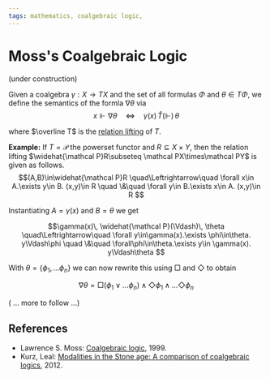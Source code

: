 ```yaml
---
tags: mathematics, coalgebraic logic, 
---
```


# Moss's Coalgebraic Logic

(under construction)


Given a coalgebra $\gamma:X\to TX$ and the set of all formulas $\Phi$ and $\theta\in T\Phi$, we define the semantics of the formla $\nabla\theta$ via
$$x\Vdash \nabla\theta \quad\Longleftrightarrow\quad \gamma(x)\,  \widehat T(\Vdash)\, \theta $$

where $\overline T$ is the [relation lifting](https://hackmd.io/@alexhkurz/ByPA9_Juu) of $T$.

**Example:** If $T=\mathcal P$ the powerset functor and $R\subseteq X\times Y$, then the relation lifting $\widehat{\mathcal P}R\subseteq \mathcal PX\times\mathcal PY$ is given as follows.
$$(A,B)\in\widehat{\mathcal P}R \quad\Leftrightarrow\quad \forall x\in A.\exists y\in B. (x,y)\in R \quad \&\quad 
\forall y\in B.\exists x\in A. (x,y)\in R
$$ 

Instantiating $A=\gamma(x)$ and $B=\theta$ we get

$$\gamma(x)\,  \widehat{\mathcal P}(\Vdash)\, \theta \quad\Leftrightarrow\quad \forall y\in\gamma(x).\exists \phi\in\theta. y\Vdash\phi \quad \&\quad 
\forall\phi\in\theta.\exists y\in \gamma(x). y\Vdash\theta
$$ 

With $\theta = \{\phi_1,\ldots\phi_n\}$ we can now rewrite this using $\Box$ and $\Diamond$ to obtain

$$\nabla\theta = \Box(\phi_1\vee\ldots\phi_n)\wedge\Diamond\phi_1\wedge\ldots\Diamond\phi_n$$

( ... more to follow ...)

## References

- Lawrence S. Moss: [Coalgebraic logic](https://www.sciencedirect.com/science/article/pii/S0168007298000426), 1999.
- Kurz, Leal: [Modalities in the Stone age: A comparison of coalgebraic logics](https://alexhkurz.github.io/papers/mfps09KurzLeal-jv.pdf), 2012.
